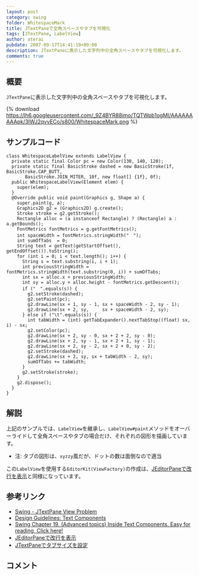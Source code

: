 ```yaml
---
layout: post
category: swing
folder: WhitespaceMark
title: JTextPaneで全角スペースやタブを可視化
tags: [JTextPane, LabelView]
author: aterai
pubdate: 2007-09-17T14:41:19+09:00
description: JTextPaneに表示した文字列中の全角スペースやタブを可視化します。
comments: true
---
```

## 概要
`JTextPane`に表示した文字列中の全角スペースやタブを可視化します。

{% download https://lh6.googleusercontent.com/_9Z4BYR88imo/TQTWpb1ogMI/AAAAAAAAApk/3IWJ2qvvECo/s800/WhitespaceMark.png %}

## サンプルコード
<pre class="prettyprint"><code>class WhitespaceLabelView extends LabelView {
  private static final Color pc = new Color(130, 140, 120);
  private static final BasicStroke dashed = new BasicStroke(1f, BasicStroke.CAP_BUTT,
       BasicStroke.JOIN_MITER, 10f, new float[] {1f}, 0f);
  public WhitespaceLabelView(Element elem) {
    super(elem);
  }
  @Override public void paint(Graphics g, Shape a) {
    super.paint(g, a);
    Graphics2D g2 = (Graphics2D) g.create();
    Stroke stroke = g2.getStroke();
    Rectangle alloc = (a instanceof Rectangle) ? (Rectangle) a : a.getBounds();
    FontMetrics fontMetrics = g.getFontMetrics();
    int spaceWidth = fontMetrics.stringWidth("　");
    int sumOfTabs  = 0;
    String text = getText(getStartOffset(), getEndOffset()).toString();
    for (int i = 0; i &lt; text.length(); i++) {
      String s = text.substring(i, i + 1);
      int previousStringWidth = fontMetrics.stringWidth(text.substring(0, i)) + sumOfTabs;
      int sx = alloc.x + previousStringWidth;
      int sy = alloc.y + alloc.height - fontMetrics.getDescent();
      if ("　".equals(s)) {
        g2.setStroke(dashed);
        g2.setPaint(pc);
        g2.drawLine(sx + 1, sy - 1, sx + spaceWidth - 2, sy - 1);
        g2.drawLine(sx + 2, sy,     sx + spaceWidth - 2, sy);
      } else if ("\t".equals(s)) {
        int tabWidth = (int) getTabExpander().nextTabStop((float) sx, i) - sx;
        g2.setColor(pc);
        g2.drawLine(sx + 2, sy - 0, sx + 2 + 2, sy - 0);
        g2.drawLine(sx + 2, sy - 1, sx + 2 + 1, sy - 1);
        g2.drawLine(sx + 2, sy - 2, sx + 2 + 0, sy - 2);
        g2.setStroke(dashed);
        g2.drawLine(sx + 2, sy, sx + tabWidth - 2, sy);
        sumOfTabs += tabWidth;
      }
      g2.setStroke(stroke);
    }
    g2.dispose();
  }
}
</code></pre>

## 解説
上記のサンプルでは、`LabelView`を継承し、`LabelView#paint`メソッドをオーバーライドして全角スペースやタブの場合だけ、それぞれの図形を描画しています。

- 注: タブの図形は、`xyzzy`風だが、ドットの数は面倒なので適当

<!-- dummy comment line for breaking list -->

この`LabelView`を使用する`EditorKit(ViewFactory)`の作成は、[JEditorPaneで改行を表示](http://ateraimemo.com/Swing/ParagraphMark.html)と同様になっています。

## 参考リンク
- [Swing - JTextPane View Problem](https://community.oracle.com/thread/1374478)
- [Design Guidelines: Text Components](http://web.archive.org/web/20120216035951/http://java.sun.com/products/jlf/ed1/dg/higo.htm)
- [Swing Chapter 19. (Advanced topics) Inside Text Components. Easy for reading, Click here!](http://www.javafaq.nu/java-book-30.html)
- [JEditorPaneで改行を表示](http://ateraimemo.com/Swing/ParagraphMark.html)
- [JTextPaneでタブサイズを設定](http://ateraimemo.com/Swing/TabSize.html)

<!-- dummy comment line for breaking list -->

## コメント
